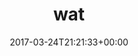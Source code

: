 ---
retweeted: false
source: <a href="http://twitter.com" rel="nofollow">Twitter Web Client</a>
entities:
  hashtags: []
  symbols: []
  user_mentions: []
  urls:
  - url: https://t.co/5rZ4bWtX7M
    expanded_url: https://twitter.com/Xabber_XMPP/status/844865634672435200
    display_url: twitter.com/Xabber_XMPP/st…
    indices:
    - '4'
    - '27'
display_text_range:
- '0'
- '27'
favorite_count: '2'
id_str: '845385120865570821'
truncated: false
retweet_count: '0'
id: '845385120865570821'
possibly_sensitive: false
created_at: Fri Mar 24 21:21:33 +0000 2017
favorited: false
full_text: wat
lang: und
quote_url: https://twitter.com/Xabber_XMPP/status/844865634672435200
tags:
- pesos:twitter
date: '2017-03-24T21:21:33+00:00'
src: https://twitter.com/bascht/status/845385120865570821
original_url: https://twitter.com/bascht/status/845385120865570821
type: twitter_tweet
text: wat
title: wat

---
